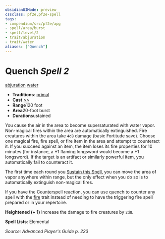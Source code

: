 ```yaml
---
obsidianUIMode: preview
cssclass: pf2e,pf2e-spell
tags:
- compendium/src/pf2e/apg
- spell/area/burst
- spell/level/2
- trait/abjuration
- trait/water
aliases: ["Quench"]
---
```

# Quench *Spell 2*   
[abjuration](rules/traits/abjuration.md)  [water](rules/traits/water.md)  

- **Traditions**: [primal](rules/traits/primal.md)
- **Cast** [>>](rules/core-rulebook/chapter-9-playing-the-game.md#Actions "Two-Action") 
- **Range**120 foot
- **Area**20-foot burst
- **Duration**sustained

You cause the air in the area to become supersaturated with water vapor. Non-magical fires within the area are automatically extinguished. Fire creatures within the area take `4d8` damage (basic Fortitude save). Choose one magical fire, fire spell, or fire item in the area and attempt to counteract it. If you succeed against an item, the item loses its fire properties for 10 minutes (for instance, a +1 flaming longsword would become a +1 longsword). If the target is an artifact or similarly powerful item, you automatically fail to counteract it.

The first time each round you [Sustain this Spell](rules/actions/sustain-a-spell.md), you can move the area of vapor anywhere within range, but the only effect when you do so is to automatically extinguish non-magical fires.

If you have the Counterspell reaction, you can use quench to counter any spell with the [fire](rules/traits/fire.md) trait instead of needing to have the triggering fire spell prepared or in your repertoire.

**Heightened (+ 1)** Increase the damage to fire creatures by `2d8`.

**Spell Lists**: Elemental

*Source: Advanced Player's Guide p. 223*